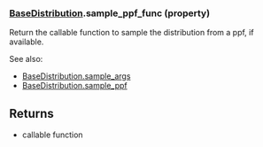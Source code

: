 ### [BaseDistribution](BaseDistribution.md).sample_ppf_func (property)




Return the callable function to sample the distribution from a ppf, if available.

See also:

* [BaseDistribution.sample_args](BaseDistribution.sample_args.md)
* [BaseDistribution.sample_ppf](BaseDistribution.sample_ppf.md)

Returns
---------
* callable function

